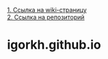 [1. Ссылка на wiki-страницу](https://github.com/igorWEBdeveloper/igorkh.github.io/wiki)<br>
[2. Ссылка на репозиторий](https://github.com/igorWEBdeveloper/igorkh.github.io)

# igorkh.github.io
